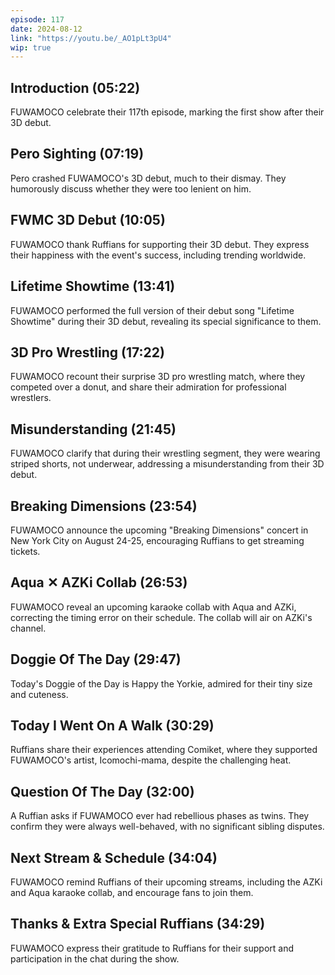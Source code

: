 ```yaml
---
episode: 117
date: 2024-08-12
link: "https://youtu.be/_AO1pLt3pU4"
wip: true
---
```


## Introduction (05:22)

FUWAMOCO celebrate their 117th episode, marking the first show after their 3D debut.

## Pero Sighting (07:19)

Pero crashed FUWAMOCO's 3D debut, much to their dismay. They humorously discuss whether they were too lenient on him.

## FWMC 3D Debut (10:05)

FUWAMOCO thank Ruffians for supporting their 3D debut. They express their happiness with the event's success, including trending worldwide.

## Lifetime Showtime (13:41)

FUWAMOCO performed the full version of their debut song "Lifetime Showtime" during their 3D debut, revealing its special significance to them.

## 3D Pro Wrestling (17:22)

FUWAMOCO recount their surprise 3D pro wrestling match, where they competed over a donut, and share their admiration for professional wrestlers.

## Misunderstanding (21:45)

FUWAMOCO clarify that during their wrestling segment, they were wearing striped shorts, not underwear, addressing a misunderstanding from their 3D debut.

## Breaking Dimensions (23:54)

FUWAMOCO announce the upcoming "Breaking Dimensions" concert in New York City on August 24-25, encouraging Ruffians to get streaming tickets.

## Aqua ✕ AZKi Collab (26:53)

FUWAMOCO reveal an upcoming karaoke collab with Aqua and AZKi, correcting the timing error on their schedule. The collab will air on AZKi's channel.

## Doggie Of The Day (29:47)

Today's Doggie of the Day is Happy the Yorkie, admired for their tiny size and cuteness.

## Today I Went On A Walk (30:29)

Ruffians share their experiences attending Comiket, where they supported FUWAMOCO's artist, Icomochi-mama, despite the challenging heat.

## Question Of The Day (32:00)

A Ruffian asks if FUWAMOCO ever had rebellious phases as twins. They confirm they were always well-behaved, with no significant sibling disputes.

## Next Stream & Schedule (34:04)

FUWAMOCO remind Ruffians of their upcoming streams, including the AZKi and Aqua karaoke collab, and encourage fans to join them.

## Thanks & Extra Special Ruffians (34:29)

FUWAMOCO express their gratitude to Ruffians for their support and participation in the chat during the show.
